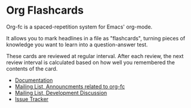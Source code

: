 Org Flashcards
==============

Org-fc is a spaced-repetition system for Emacs' org-mode.

It allows you to mark headlines in a file as "flashcards", turning
pieces of knowledge you want to learn into a question-answer test.

These cards are reviewed at regular interval. After each review, the
next review interval is calculated based on how well you remembered
the contents of the card.

- [Documentation](https://www.leonrische.me/fc/index.html)
- [Mailing List, Announcments related to org-fc](https://lists.sr.ht/~l3kn/org-fc-devel)
- [Mailing List, Development Discussion](https://lists.sr.ht/~l3kn/org-fc-announce)
- [Issue Tracker](https://todo.sr.ht/~l3kn/org-fc)
